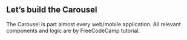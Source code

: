 ## Let’s build the Carousel

The Carousel is part almost every web/mobile application. All relevant components and logic are by FreeCodeCamp tutorial.
